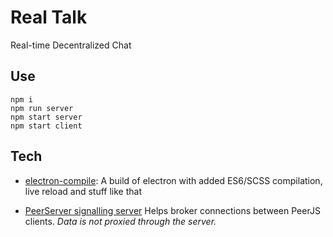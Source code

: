 # Real Talk

Real-time Decentralized Chat

## Use

    npm i
    npm run server
    npm start server
    npm start client

## Tech

* [electron-compile](https://github.com/electron-userland/electron-compile): A build of electron with added ES6/SCSS compilation, live reload and stuff like that

* [PeerServer signalling server](peerjs-server) Helps broker connections between PeerJS clients. _Data is not proxied through the server._
